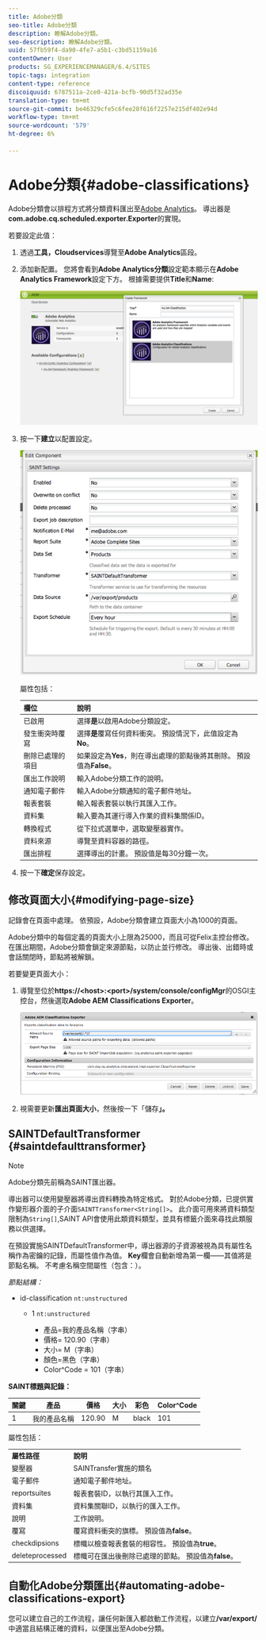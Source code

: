 ```yaml
---
title: Adobe分類
seo-title: Adobe分類
description: 瞭解Adobe分類。
seo-description: 瞭解Adobe分類。
uuid: 57fb59f4-da90-4fe7-a5b1-c3bd51159a16
contentOwner: User
products: SG_EXPERIENCEMANAGER/6.4/SITES
topic-tags: integration
content-type: reference
discoiquuid: 6787511a-2ce0-421a-bcfb-90d5f32ad35e
translation-type: tm+mt
source-git-commit: be46329cfe5c6fee28f616f2257e215df402e94d
workflow-type: tm+mt
source-wordcount: '579'
ht-degree: 6%

---
```



# Adobe分類{#adobe-classifications}

Adobe分類會以排程方式將分類資料匯出至[Adobe Analytics](/help/sites-administering/adobeanalytics.md)。 導出器是&#x200B;**com.adobe.cq.scheduled.exporter.Exporter**&#x200B;的實現。

若要設定此值：

1. 透過&#x200B;**工具，Cloudservices**&#x200B;導覽至&#x200B;**Adobe Analytics**&#x200B;區段。
1. 添加新配置。 您將會看到&#x200B;**Adobe Analytics分類**&#x200B;設定範本顯示在&#x200B;**Adobe Analytics Framework**&#x200B;設定下方。 根據需要提供&#x200B;**Title**&#x200B;和&#x200B;**Name**:

   ![aa-25](assets/aa-25.png)

1. 按一下&#x200B;**建立**&#x200B;以配置設定。

   ![chlimage_1](assets/chlimage_1.png)

   屬性包括：

   | **欄位** | **說明** |
   |---|---|
   | 已啟用 | 選擇&#x200B;**是**&#x200B;以啟用Adobe分類設定。 |
   | 發生衝突時覆寫 | 選擇&#x200B;**是**&#x200B;覆寫任何資料衝突。 預設情況下，此值設定為&#x200B;**No**。 |
   | 刪除已處理的項目 | 如果設定為&#x200B;**Yes**，則在導出處理的節點後將其刪除。 預設值為&#x200B;**False**。 |
   | 匯出工作說明 | 輸入Adobe分類工作的說明。 |
   | 通知電子郵件 | 輸入Adobe分類通知的電子郵件地址。 |
   | 報表套裝 | 輸入報表套裝以執行其匯入工作。 |
   | 資料集 | 輸入要為其運行導入作業的資料集關係ID。 |
   | 轉換程式 | 從下拉式選單中，選取變壓器實作。 |
   | 資料來源 | 導覽至資料容器的路徑。 |
   | 匯出排程 | 選擇導出的計畫。 預設值是每30分鐘一次。 |

1. 按一下&#x200B;**確定**&#x200B;保存設定。

## 修改頁面大小{#modifying-page-size}

記錄會在頁面中處理。 依預設，Adobe分類會建立頁面大小為1000的頁面。

Adobe分類中的每個定義的頁面大小上限為25000，而且可從Felix主控台修改。 在匯出期間，Adobe分類會鎖定來源節點，以防止並行修改。 導出後、出錯時或會話關閉時，節點將被解鎖。

若要變更頁面大小：

1. 導覽至位於&#x200B;**https://&lt;host>:&lt;port>/system/console/configMgr**&#x200B;的OSGI主控台，然後選取&#x200B;**Adobe AEM Classifications Exporter**。

   ![aa-26](assets/aa-26.png)

1. 視需要更新&#x200B;**匯出頁面大小**，然後按一下「儲存&#x200B;**」。**

## SAINTDefaultTransformer {#saintdefaulttransformer}

>[!NOTE]
>
>Adobe分類先前稱為SAINT匯出器。

導出器可以使用變壓器將導出資料轉換為特定格式。 對於Adobe分類，已提供實作變形器介面的子介面`SAINTTransformer<String[]>`。 此介面可用來將資料類型限制為`String[]`,SAINT API會使用此類資料類型，並具有標籤介面來尋找此類服務以供選擇。

在預設實施SAINTDefaultTransformer中，導出器源的子資源被視為具有屬性名稱作為密鑰的記錄，而屬性值作為值。 **Key**&#x200B;欄會自動新增為第一欄——其值將是節點名稱。 不考慮名稱空間屬性（包含：）。

*節點結構：*

* id-classification `nt:unstructured`

   * 1 `nt:unstructured`

      * 產品=我的產品名稱（字串）
      * 價格= 120.90（字串）
      * 大小= M（字串）
      * 顏色=黑色（字串）
      * Color^Code = 101（字串）

**SAINT標題與記錄：**

| **關鍵** | **產品** | **價格** | **大小** | **彩色** | **Color^Code** |
|---|---|---|---|---|---|
| 1 | 我的產品名稱 | 120.90 | M | black | 101 |

屬性包括：

<table> 
 <tbody> 
  <tr> 
   <td><strong>屬性路徑</strong></td> 
   <td><strong>說明</strong></td> 
  </tr> 
  <tr> 
   <td>變壓器</td> 
   <td>SAINTransfer實施的類名</td> 
  </tr> 
  <tr> 
   <td>電子郵件</td> 
   <td>通知電子郵件地址。</td> 
  </tr> 
  <tr> 
   <td>reportsuites</td> 
   <td>報表套裝ID，以執行其匯入工作。 </td> 
  </tr> 
  <tr> 
   <td>資料集</td> 
   <td>資料集關聯ID，以執行的匯入工作。 </td> 
  </tr> 
  <tr> 
   <td>說明</td> 
   <td>工作說明。<br /> </td> 
  </tr> 
  <tr> 
   <td>覆寫</td> 
   <td>覆寫資料衝突的旗標。 預設值為<strong>false</strong>。</td> 
  </tr> 
  <tr> 
   <td>checkdipsions</td> 
   <td>標幟以檢查報表套裝的相容性。 預設值為<strong>true</strong>。</td> 
  </tr> 
  <tr> 
   <td>deleteprocessed</td> 
   <td>標幟可在匯出後刪除已處理的節點。 預設值為<strong>false</strong>。</td> 
  </tr> 
 </tbody> 
</table>

## 自動化Adobe分類匯出{#automating-adobe-classifications-export}

您可以建立自己的工作流程，讓任何新匯入都啟動工作流程，以建立&#x200B;**/var/export/**&#x200B;中適當且結構正確的資料，以便匯出至Adobe分類。
